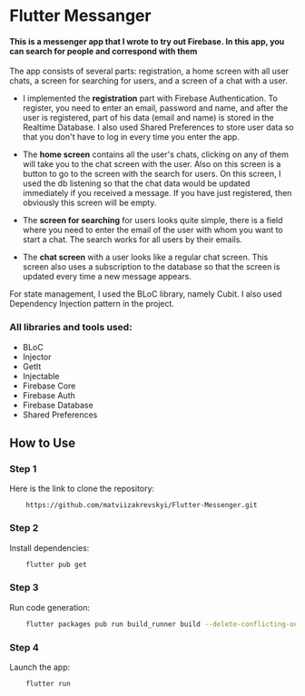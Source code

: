 # Flutter Messanger

#### This is a messenger app that I wrote to try out Firebase. In this app, you can search for people and correspond with them

The app consists of several parts: registration, a home screen with all user chats, a screen for searching for users, and a screen of a chat with a user.

* I implemented the **registration** part with Firebase Authentication. To register, you need to enter an email, password and name, and after the user is registered, part of his data (email and name) is stored in the Realtime Database. I also used Shared Preferences to store user data so that you don't have to log in every time you enter the app.

* The **home screen** contains all the user's chats, clicking on any of them will take you to the chat screen with the user. Also on this screen is a button to go to the screen with the search for users. On this screen, I used the db listening so that the chat data would be updated immediately if you received a message. If you have just registered, then obviously this screen will be empty.

* The **screen for searching** for users looks quite simple, there is a field where you need to enter the email of the user with whom you want to start a chat. The search works for all users by their emails.

* The **chat screen** with a user looks like a regular chat screen. This screen also uses a subscription to the database so that the screen is updated every time a new message appears.

For state management, I used the BLoC library, namely Cubit. I also used Dependency Injection pattern in the project.

### All libraries and tools used:

* BLoC
* Injector
* GetIt
* Injectable
* Firebase Core
* Firebase Auth
* Firebase Database
* Shared Preferences

## How to Use

### Step 1

Here is the link to clone the repository:

```
    https://github.com/matviizakrevskyi/Flutter-Messenger.git
```

### Step 2

Install dependencies:

```sh
    flutter pub get
```

### Step 3

Run code generation:

```sh
    flutter packages pub run build_runner build --delete-conflicting-outputs
```

### Step 4

Launch the app:

```sh
    flutter run
```